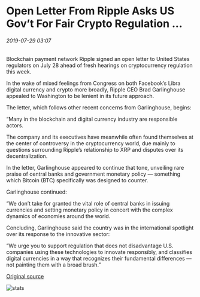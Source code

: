 # Open Letter From Ripple Asks US Gov’t For Fair Crypto Regulation ...

###### 2019-07-29 03:07

Blockchain payment network Ripple signed an open letter to United States regulators on July 28 ahead of fresh hearings on cryptocurrency regulation this week.

In the wake of mixed feelings from Congress on both Facebook’s Libra digital currency and crypto more broadly, Ripple CEO Brad Garlinghouse appealed to Washington to be lenient in its future approach.

The letter, which follows other recent concerns from Garlinghouse, begins:

“Many in the blockchain and digital currency industry are responsible actors.

The company and its executives have meanwhile often found themselves at the center of controversy in the cryptocurrency world, due mainly to questions surrounding Ripple’s relationship to XRP and disputes over its decentralization.

In the letter, Garlinghouse appeared to continue that tone, unveiling rare praise of central banks and government monetary policy — something which Bitcoin (BTC) specifically was designed to counter.

Garlinghouse continued:

“We don’t take for granted the vital role of central banks in issuing currencies and setting monetary policy in concert with the complex dynamics of economies around the world.

Concluding, Garlinghouse said the country was in the international spotlight over its response to the innovative sector:

“We urge you to support regulation that does not disadvantage U.S. companies using these technologies to innovate responsibly, and classifies digital currencies in a way that recognizes their fundamental differences — not painting them with a broad brush.”

[Original source](https://cointelegraph.com/news/open-letter-from-ripple-asks-us-govt-for-fair-crypto-regulation)

![stats](https://c.statcounter.com/11760860/0/a89fa40b/1/ "stats")